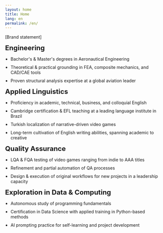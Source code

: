 ```yaml
---
layout: home
title: Home
lang: en
permalink: /en/
---
```


<p class="content-home">[Brand statement]</p>

<div class="content-home eng">
  <p style="font-weight: bold; font-size: 22px; margin-top: 10px; margin-bottom: 15px;">Engineering</p>
  <ul style="margin-top: 0; padding-left: 18px;">
    <li style="margin-bottom: 10px;">Bachelor's & Master's degrees in Aeronautical Engineering</li>
    <li style="margin-bottom: 10px;">Theoretical & practical grounding in FEA, composite mechanics, and CAD/CAE tools</li>
    <li style="margin-bottom: 10px;">Proven structural analysis expertise at a global aviation leader</li>
  </ul>
</div>

<div class="content-home lang">
  <p style="font-weight: bold; font-size: 22px; margin-top: 10px; margin-bottom: 15px;">Applied Linguistics</p>
  <ul style="margin-top: 0; padding-left: 18px;">
    <li style="margin-bottom: 10px;">Proficiency in academic, technical, business, and colloquial English</li>
    <li style="margin-bottom: 10px;">Cambridge certification & EFL teaching at a leading language institute in Brazil</li>
    <li style="margin-bottom: 10px;">Turkish localization of narrative-driven video games</li>
    <li style="margin-bottom: 10px;">Long-term cultivation of English writing abilities, spanning academic to creative</li>
  </ul>
</div>

<div class="content-home qa">
  <p style="font-weight: bold; font-size: 22px; margin-top: 10px; margin-bottom: 15px;">Quality Assurance</p>
  <ul style="margin-top: 0; padding-left: 18px;">
    <li style="margin-bottom: 10px;">LQA & FQA testing of video games ranging from indie to AAA titles</li>
    <li style="margin-bottom: 10px;">Refinement and partial automation of QA processes</li>
    <li style="margin-bottom: 10px;">Design & execution of original workflows for new projects in a leadership capacity</li>
  </ul>
</div>

<div class="content-home data">
  <p style="font-weight: bold; font-size: 22px; margin-top: 10px; margin-bottom: 15px;">Exploration in Data & Computing</p>
  <ul style="margin-top: 0; padding-left: 18px;">
    <li style="margin-bottom: 10px;">Autonomous study of programming fundamentals</li>
    <li style="margin-bottom: 10px;">Certification in Data Science with applied training in Python-based methods</li>
    <li style="margin-bottom: 10px;">AI prompting practice for self-learning and project development</li>
  </ul>
</div>
